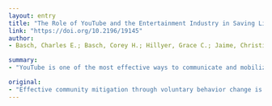 ```yaml
---
layout: entry
title: "The Role of YouTube and the Entertainment Industry in Saving Lives by Educating and Mobilizing the Public to Adopt Behaviors for Community Mitigation of COVID-19: A Successive Sampling Design"
link: "https://doi.org/10.2196/19145"
author:
- Basch, Charles E.; Basch, Corey H.; Hillyer, Grace C.; Jaime, Christie

summary:
- "YouTube is one of the most effective ways to communicate and mobilize the public in community mitigation to reduce exposure to SARS-COV-2. Video in the two samples were viewed > 125 million times and >355 million times, respectively. Fewer than one-half of the videos in the March sample covered any of the prevention behaviors recommended by the U.S. Centers for Disease Control and Prevention. YouTube is the only way to reduce mortality from the COVID-19 viral pandemic."

original:
- "Effective community mitigation through voluntary behavior change is currently the only way to reduce mortality caused by COVID-19. This study builds on our prior study based on the scientific premise that YouTube is one of the most effective ways to communicate and mobilize the public in community mitigation to reduce exposure to SARS-COV-2. OBJECTIVE: Because of the rapidly changing nature of YouTube in the context of the COVID-19 pandemic, we conducted a follow-up study to document how coverage of preventive behaviors for effective community mitigation have changed. METHODS: A successive sampling design was used to compare coverage of behaviors to mitigate community transmission of COVID-19 in the100 most widely viewed YouTube videos in January 2020 and March 2020. RESULTS: Videos in the two samples were viewed > 125 million times and >355 million times, respectively. Fewer than one-half of the videos in the March sample covered any of the prevention behaviors recommended by the U.S. Centers for Disease Control and Prevention, but many covered key prevention behaviors and were very widely viewed. There were no videos uploaded by entertainment television in the January sample but this source comprised the majority of videos and garnered the majority of cumulative views in the March sample. CONCLUSIONS: This study demonstrates the incredible reach of YouTube and the potential value of partnership with the entertainment industry for communicating and mobilizing the public about community mitigation to reduce mortality from the COVID-19 viral pandemic. CLINICALTRIAL: N/A."
---
```


